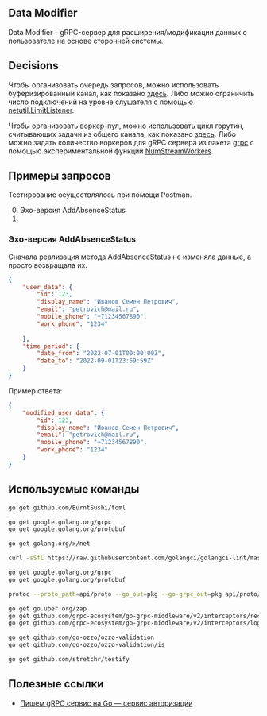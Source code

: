 ## Data Modifier
Data Modifier - gRPC-сервер для расширения/модификации данных о пользователе на основе сторонней системы.

## Decisions
Чтобы организовать очередь запросов, можно использовать буферизированный канал, как показано [здесь](https://eli.thegreenplace.net/2019/on-concurrency-in-go-http-servers/). Либо можно ограничить число подключений на уровне слушателя с помощью [netutil.LimitListener](https://pkg.go.dev/golang.org/x/net/netutil#LimitListener).

Чтобы организовать воркер-пул, можно использовать цикл горутин, считывающих задачи из общего канала, как показано [здесь](https://gobyexample.com/worker-pools). Либо можно задать количество воркеров для gRPC сервера из пакета [grpc](https://pkg.go.dev/google.golang.org/grpc) с помощью экспериментальной функции [NumStreamWorkers](https://pkg.go.dev/google.golang.org/grpc#NumStreamWorkers).

## Примеры запросов
Тестирование осуществлялось при помощи Postman.

0. Эхо-версия AddAbsenceStatus
1. 

### Эхо-версия AddAbsenceStatus
Сначала реализация метода AddAbsenceStatus не изменяла данные, а просто возвращала их.

```json
{
    "user_data": {
        "id": 123,
        "display_name": "Иванов Семен Петрович",
        "email": "petrovich@mail.ru",
        "mobile_phone": "+71234567890",
        "work_phone": "1234"
        
    },
    "time_period": {
        "date_from": "2022-07-01T00:00:00Z",
        "date_to": "2022-09-01T23:59:59Z"
    }
}
```

Пример ответа:

```json
{
    "modified_user_data": {
        "id": 123,
        "display_name": "Иванов Семен Петрович",
        "email": "petrovich@mail.ru",
        "mobile_phone": "+71234567890",
        "work_phone": "1234"
    }
}
```

## Используемые команды
```bash
go get github.com/BurntSushi/toml

go get google.golang.org/grpc
go get google.golang.org/protobuf

go get golang.org/x/net

curl -sSfL https://raw.githubusercontent.com/golangci/golangci-lint/master/install.sh | sh -s -- -b $(go env GOPATH)/bin v1.55.2

go get google.golang.org/grpc
go get google.golang.org/protobuf

protoc --proto_path=api/proto --go_out=pkg --go-grpc_out=pkg api/proto/adder.proto

go get go.uber.org/zap
go get github.com/grpc-ecosystem/go-grpc-middleware/v2/interceptors/recovery
go get github.com/grpc-ecosystem/go-grpc-middleware/v2/interceptors/logging

go get github.com/go-ozzo/ozzo-validation
go get github.com/go-ozzo/ozzo-validation/is

go get github.com/stretchr/testify
```

## Полезные ссылки
* [Пишем gRPC сервис на Go — сервис авторизации](https://habr.com/ru/articles/774796/)